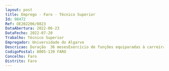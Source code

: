 ```yaml
--- 
layout: post
title: Emprego - Faro - Técnico Superior
Id: 98472
Ref: OE202206/0823
DataAbertura: 2022-06-23
DataFecho: 2022-07-20
Trabalho: Técnico Superior
Empregador: Universidade do Algarve
Descricao: Duração  36 mesesExercício de funções equiparadas à carreira geral de técnico superior, tal como descritas no anexo a que se refere o n.º 2 do artigo 88.º da LTPF, para assegurar o apoio laboratorial ao projeto 101041245 – MATRIX   ERC 202 STG, designadamente Exercício de funções de técnico de laboratório  Execução e desenvolvimento de protocolos na área das ciências biológicas, químicas, geológicas, arqueológicas ou bioquímicas  Trabalho de amostragem em contexto de clean lab  Gestão e manutenção de equipamentos laboratoriais e de stocks de reagentes  Recolha de dados experimentais, tratamento e gestão de dados ou bases de dados  Efetuar preparação de blocos para análises de micromorfologia  Identificação elemental com recurso a equipamento microXRF  Apoio ao trabalho de microscopia de lâminas delgadas desenvolvido em laboratório  Assegurar o bom funcionamento dos laboratórios e assessorar a aquisição de novos equipamentos e trabalhos laboratoriais.
CodigoPostal: 8005-139 FARO
Concelho: Faro
Distrito: Faro
--- 
```

